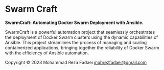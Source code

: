 # Swarm Craft

**SwarmCraft: Automating Docker Swarm Deployment with Ansible.**

SwarmCraft is a powerful automation project that seamlessly orchestrates the deployment of Docker Swarm clusters using the dynamic capabilities of Ansible. This project streamlines the process of managing and scaling containerized applications, bringing together the reliability of Docker Swarm with the efficiency of Ansible automation.

Copyright © 2023 Mohammad Reza Fadaei <mohrezfadaei@gmail.com>
